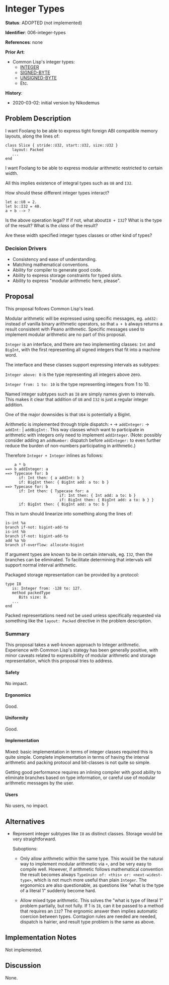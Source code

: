 # Integer Types

**Status**: ADOPTED (not implemented)

**Identifier**: 006-integer-types

**References**: none

**Prior Art**:
- Common Lisp's integer types:
  - [INTEGER](http://www.lispworks.com/documentation/HyperSpec/Body/t_intege.htm)
  - [SIGNED-BYTE](http://www.lispworks.com/documentation/HyperSpec/Body/t_sgn_by.htm)
  - [UNSIGNED-BYTE](http://www.lispworks.com/documentation/HyperSpec/Body/t_unsgn_.htm)
  - Etc.

**History**:
- 2020-03-02: initial version by Nikodemus

## Problem Description

I want Foolang to be able to express tight foreign ABI compatible memory
layouts, along the lines of:

``` foolang
class Slice { stride::U32, start::U32, size::U32 }
   layout: Packed
   ...
end
```

I want Foolang to be able to express modular arithmetic restricted to certain
width.

All this implies existence of integral types such as `U8` and `I32`.

How should these different integer types interact?

``` foolang
let a::U8 = 2.
let b::I32 = 40.
a + b --> ?
```

Is the above operation legal? If if not, what about`I8 + I32`? What is the type
of the result? What is the _class_ of the result?

Are these width specified integer types classes or other kind of types?

### Decision Drivers

- Consistency and ease of understanding.
- Matching mathematical conventions.
- Ability for compiler to generate good code.
- Ability to express storage constraints for typed slots.
- Ability to express "modular arithmetic here, please".

## Proposal

This proposal follows Common Lisp's lead.

Modular arithmetic will be expressed using specific messages, eg. `add32:`
instead of vanilla binary arithmetic operators, so that `a + b` always returns a
result consistent with Peano arithmetic. Specific messages used to implement
modular arithmetic are no part of this proposal.

`Integer` is an interface, and there are two implementing classes: `Int` and
`BigInt`, with the first representing all signed integers that fit into a
machine word.

The interface and these classes support expressing intervals as subtypes:

`Integer above: 0` is the type representing all integers above zero.

`Integer from: 1 to: 10` is the type representing integers from 1 to 10. 

Named integer subtypes such as `I8` are simply names given to intervals. This
makes it clear that addition of `U8` and `I32` is just a regular integer
addition.

One of the major downsides is that `U64` is potentially a BigInt.

Arithmetic is implemented through triple dispatch: `+` -> `addInteger:` ->
`addInt:` | `addBigInt:`. This way classes which want to participate in
arithmetic with integers only need to implement `addInteger`. (Note: possibly
consider adding an `addNumber:` dispatch before `addInteger:` to even further
reduce the burden of non-numbers participating in arithmetic.)

Therefore `Integer + Integer` inlines as follows:

```
    a * b
==> b addInteger: a
==> Typecase for: b
      if: Int then: { a addInt: b }
      if: BigInt then: { BigInt add: a to: b }
==> Typecase for: b
      if: Int then: { Typecase for: a
                        if: Int then: { Int add: a to: b }
                        if: BigInt then: { BigInt add: a to: b } }
      if: BigInt then: { BigInt add: a to: b }
```

This in turn should linearize into something along the lines of:

```
is-int %a
branch if-not: bigint-add-to
is-int %b
branch if-not: bigint-add-to
add %a %b
branch if-overflow: allocate-bigint
```

If argument types are known to be in certain intervals, eg. `I32`, then the
branches can be eliminated. To facilitate determining that intervals will
support normal interval arithmetic.

Packaged storage representation can be provided by a protocol:

``` foolang
type I8
   is: Integer from: -128 to: 127.
   method packedType
      Bits size: 8.
   ...
end
```

Packed representations need not be used unless specifically requested via
something like the `layout: Packed` directive in the problem description.

### Summary

This proposal takes a well-known approach to Integer arithmetic. Experience
with Common Lisp's stategy has been generally positive, with minor caveats
related to expressibility of modular arithmetic and storage representation,
which this proposal tries to address.

#### Safety

No impact.

#### Ergonomics

Good.

#### Uniformity

Good.

#### Implementation

Mixed: basic implementation in terms of integer classes required this is quite
simple. Complete implementation in terms of having the interval arithmetic and
packing protocol and bit-classes is not quite so simple.

Getting good performance requires an inlining compiler with good ability
to eliminate branches based on type information, or careful use of modular
arithmetic messages by the user.

#### Users

No users, no impact.

## Alternatives

- Represent integer subtypes like `I8` as distinct classes. Storage would
  be very straightforward.

  Suboptions:

  - Only allow arithmetic within the same type. This would be the natural way to
    implement modular arithmetic via `+`, and be very easy to compile well.
    However, if arithmetic follows mathematical convention the result becomes
    always `TypeUnion of: <this> or: <next-widest-type>`, which is not much more
    useful than plain `Integer`. The ergonomics are also questionable, as
    questions like "what is the type of a literal 1" suddenly become hard.

  - Allow mixed type arithmetic. This solves the "what is type of literal 1"
    problem partially, but not fully. If 1 is `I8`, can it be passed to a method
    that requires an `I32`? The ergnomic answer then implies automatic coercion
    between types. Contagion rules are needed are needed, dispatch is hairier,
    and result type problem is the same as above.

## Implementation Notes

Not implemented.

## Discussion

None.
